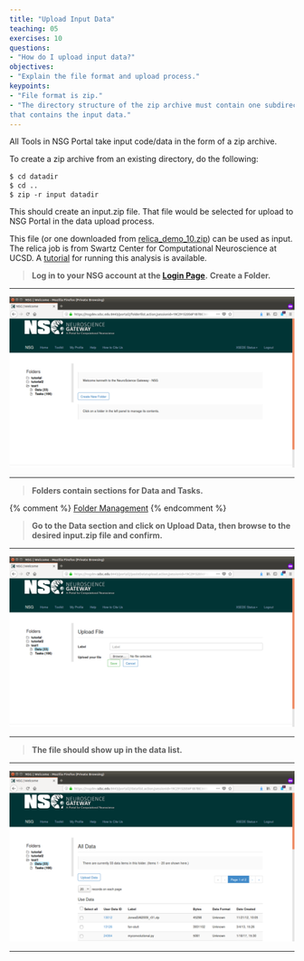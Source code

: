 ```yaml
---
title: "Upload Input Data"
teaching: 05
exercises: 10
questions:
- "How do I upload input data?"
objectives:
- "Explain the file format and upload process."
keypoints:
- "File format is zip."
- "The directory structure of the zip archive must contain one subdirectory
that contains the input data."
---
```


All Tools in NSG Portal take input code/data in the form of a zip archive.

To create a zip archive from an existing directory, do the following:
~~~
$ cd datadir
$ cd ..
$ zip -r input datadir
~~~

This should create an input.zip file.  That file would be selected for
upload to NSG Portal in the data upload process.

This file (or one downloaded from [relica_demo_10.zip](http://users.sdsc.edu/~kenneth/madison.2018/relica_demo_10.zip)) can be used as input.  The relica
job is from Swartz Center for Computational Neuroscience at UCSD.
A [tutorial](https://sccn.ucsd.edu/wiki/EEGLAB_on_NSG) for running
this analysis is available.

> **Log in to your NSG account at the [Login Page](https://nsgdev.sdsc.edu:8443/portal2).**
> **Create a Folder.**

***

![Image of Folder Page](../fig/folderspage.png)

***

> **Folders contain sections for Data and Tasks.**

{% comment %}
[Folder Management](https://nsgdev.sdsc.edu:8443/portal2/folder!list.action)
{% endcomment %}

> **Go to the Data section and click on Upload Data, then browse to the desired input.zip file and confirm.**

***

![Image of Upload Page](../fig/uploaddatapage.png)

***

> **The file should show up in the data list.**

***

![Image of Data List Page](../fig/datalistpage.png)

***



